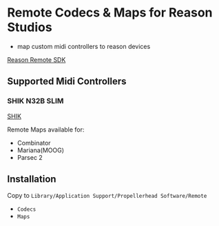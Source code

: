 # Remote Codecs & Maps for Reason Studios

- map custom midi controllers to reason devices

[Reason Remote SDK](https://developer.reasonstudios.com/downloads/other-products)

## Supported Midi Controllers

### SHIK N32B SLIM 

[SHIK](https://shik.tech/)

Remote Maps available for: 
- Combinator
- Mariana(MOOG)
- Parsec 2

## Installation

Copy to `Library/Application Support/Propellerhead Software/Remote`
- `Codecs`
- `Maps`
